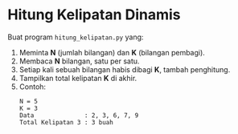 # Hitung Kelipatan Dinamis

Buat program `hitung_kelipatan.py` yang:

1. Meminta **N** (jumlah bilangan) dan **K** (bilangan pembagi).
2. Membaca **N** bilangan, satu per satu.
3. Setiap kali sebuah bilangan habis dibagi **K**, tambah penghitung.
4. Tampilkan total kelipatan **K** di akhir.
5. Contoh:
    ```log
    N = 5
    K = 3
    Data              : 2, 3, 6, 7, 9
    Total Kelipatan 3 : 3 buah
    ```
